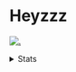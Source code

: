 # Heyzzz  

[![.](https://skillicons.dev/icons?i=js,java)](https://skillicons.dev)  

<details>
<summary>Stats</summary
<!--START_SECTION:waka-->

```txt
JavaScript   15 hrs 33 mins  ████████████████████░░░░░   80.04 %
CSS          1 hr 48 mins    ██▒░░░░░░░░░░░░░░░░░░░░░░   09.29 %
Rust         1 hr 15 mins    █▓░░░░░░░░░░░░░░░░░░░░░░░   06.52 %
JSON         45 mins         █░░░░░░░░░░░░░░░░░░░░░░░░   03.93 %
TOML         2 mins          ░░░░░░░░░░░░░░░░░░░░░░░░░   00.19 %
```

<!--END_SECTION:waka-->
</details>
